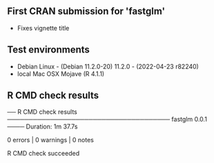
## First CRAN submission for 'fastglm'

* Fixes vignette title

## Test environments

* Debian Linux - (Debian 11.2.0-20) 11.2.0 - (2022-04-23 r82240)
* local Mac OSX Mojave (R 4.1.1)

## R CMD check results


  ── R CMD check results ────────────────────────────────────── fastglm 0.0.1 ────
Duration: 1m 37.7s

0 errors | 0 warnings | 0 notes

R CMD check succeeded

